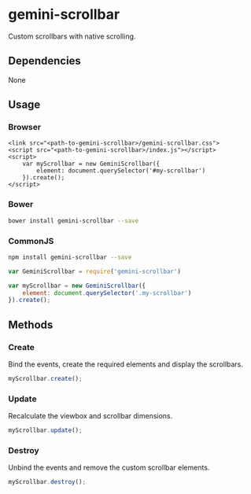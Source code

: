 # gemini-scrollbar

Custom scrollbars with native scrolling.

## Dependencies
None

## Usage
### Browser
```
<link src="<path-to-gemini-scrollbar>/gemini-scrollbar.css">
<script src="<path-to-gemini-scrollbar>/index.js"></script>
<script>
    var myScrollbar = new GeminiScrollbar({
        element: document.querySelector('#my-scrollbar')
    }).create();
</script>
```

### Bower
```bash
bower install gemini-scrollbar --save
```

### CommonJS
```bash
npm install gemini-scrollbar --save
```
```js
var GeminiScrollbar = require('gemini-scrollbar')

var myScrollbar = new GeminiScrollbar({
    element: document.querySelector('.my-scrollbar')
}).create();
```

## Methods
### Create
Bind the events, create the required elements and display the scrollbars.
```js
myScrollbar.create();
```

### Update
Recalculate the viewbox and scrollbar dimensions.
```js
myScrollbar.update();
```

### Destroy
Unbind the events and remove the custom scrollbar elements.
```js
myScrollbar.destroy();
```